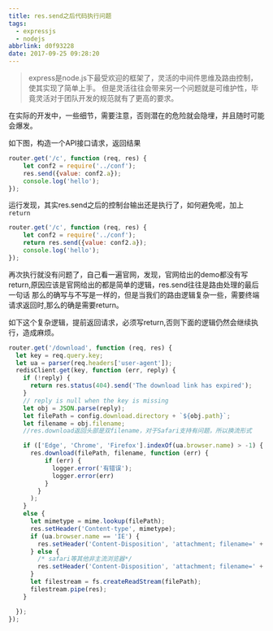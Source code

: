 ```yaml
---
title: res.send之后代码执行问题
tags:
  - expressjs
  - nodejs
abbrlink: d0f93228
date: 2017-09-25 09:28:20
---
```

> express是node.js下最受欢迎的框架了，灵活的中间件思维及路由控制，使其实现了简单上手。
但是灵活往往会带来另一个问题就是可维护性，毕竟灵活对于团队开发的规范就有了更高的要求。

在实际的开发中，一些细节，需要注意，否则潜在的危险就会隐埋，并且随时可能会爆发。

如下图，构造一个API接口请求，返回结果
```javascript
router.get('/c', function (req, res) {
    let conf2 = require('../conf');
    res.send({value: conf2.a});
    console.log('hello');
});
```

运行发现，其实res.send之后的控制台输出还是执行了，如何避免呢，加上`return`
```javascript
router.get('/c', function (req, res) {
    let conf2 = require('../conf');
    return res.send({value: conf2.a});
    console.log('hello');
});
```
再次执行就没有问题了，自己看一遍官网，发现，官网给出的demo都没有写return,原因应该是官网给出的都是简单的逻辑，res.send往往是路由处理的最后一句话
那么的确写与不写是一样的，但是当我们的路由逻辑复杂一些，需要终端请求返回时,那么的确是需要return。

如下这个复杂逻辑，提前返回请求，必须写return,否则下面的逻辑仍然会继续执行，造成麻烦。
```javascript
router.get('/download', function (req, res) {
  let key = req.query.key;
  let ua = parser(req.headers['user-agent']);
  redisClient.get(key, function (err, reply) {
    if (!reply) {
      return res.status(404).send('The download link has expired');
    }
    // reply is null when the key is missing
    let obj = JSON.parse(reply);
    let filePath = config.download.directory + `${obj.path}`;
    let filename = obj.filename;
    //res.download返回头部是双filename，对于Safari支持有问题，所以换流形式

    if (['Edge', 'Chrome', 'Firefox'].indexOf(ua.browser.name) > -1) {
      res.download(filePath, filename, function (err) {
          if (err) {
            logger.error('有错误');
            logger.error(err)
          }
        }
      );
    }
    else {
      let mimetype = mime.lookup(filePath);
      res.setHeader('Content-type', mimetype);
      if (ua.browser.name == 'IE') {
        res.setHeader('Content-Disposition', 'attachment; filename=' + encodeURIComponent(filename));
      } else {
        /* safari等其他非主流浏览器*/
        res.setHeader('Content-Disposition', 'attachment; filename=' + new Buffer(filename).toString('binary'));
      }
      let filestream = fs.createReadStream(filePath);
      filestream.pipe(res);
    }

  });
});
```